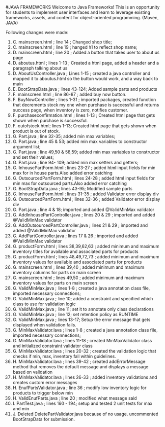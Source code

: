 #JAVA FRAMEWORKS
Welcome to Java Frameworks! This is an opportunity for students to implement user interfaces and learn to leverage existing frameworks, assets, and content for object-oriented programming. (Maven, JAVA)


Following changes were made:
1. C. mainscreen.html ; line 14 ;  Changed shop title;
2. C. mainscreen.html ; line 19 ;  hanged h1 to reflect shop name;
3. D. mainscreen.html ; line 20 ;  Added a button that takes user to about us page
4. D. aboutus.html ; lines 1-13 ;  Created a html page, added a header and a paragraph talking about us
5. D. AboutUsController.java ; Lines 1-15 ; created a java controller and mapped it to aboutus.html so the button would work, and a way back to main
6. E. BootStrapData.java ; lines 43-124; Added sample parts and products
7. F. mainscreen.html ; line 86-87 ; added buy now button.
8. F. BuyNowController ; lines 1-31 ; imported packages, created function that decrements stock my one when purchase is successful and returns success page, when inventory is zero, notifies customer.
9. F. purchaseconfirmation.html ; lines 1-13 ; Created html page that gets shown when purchase is successful.
10. F. outofstock.html; lines 1-13; Created html page that gets shown when product is out of stock.
11. G. Part.java ; line 32-35; added min max variables;
12. G. Part.java ; line 45 & 53; added min max variables to constructor argument list;
13. G. Part.java ; line 49,50 & 58,59; added min max variables to constructor and set their values; 
14. G. Part.java ; line 94- 109; added min max setters and getters;
15. G. InhousePartForm.html ; lines 23-27 ; added html input fields for min max for in house parts.Also added error catching 
16. G. OutsourcedPartForm.html ; lines 24-28 ; added html input fields for min max for outsourced parts.Also added error catching
17. G. BootStrapData.java ; lines 43-95; Modified sample parts 
18. G. InhousePartForm.html ; lines 31-35 ; added Validator error display div
19. G. OutsourcedPartForm.html ; lines 32-36 ; added Validator error display div
20. G. Part.java ; line 4 & 18; imported and added @ValidMinMax validator
21. G. AddInhousePartController.java ; lines 20 & 29 ; imported and added @ValidMinMax validator
22. G. AddOutsourcedPartController.java ; lines 21 & 29 ; imported and added @ValidMinMax validator
23. G. AddPartController.java ; lines 17 & 26 ; imported and added @ValidMinMax validator
24. G. productForm.html ; lines 38,39,62,63 ; added minimum and maximum inventory titles for available and associated parts for products
25. G. productForm.html ; lines 48,49,72,73 ; added minimum and maximum inventory values for available and associated parts for products
26. G. mainscreen.html ; lines 39,40 ; added minimum and maximum inventory columns for parts on main screen
27. G. mainscreen.html ; lines 49,50 ; added minimum and maximum inventory values for parts on main screen
28. G. ValidMinMax.java ; lines 1-8 ; created a java annotation class file, imported necessary connections;
29. G. ValidMinMax.java ; line 10; added a constraint and specified which class to use for validation logic
30. G. ValidMinMax.java ; line 11;  set it to annotate only class declarations
31. G. ValidMinMax.java ; line 12; set retention policy as RUNTIME
32. G. ValidMinMax.java ; lines 13-17;  Setup the error message that gets displayed when validation fails.
33. G. MinMaxValidator.lava ; lines 1-8 ; created a java annotation class file, imported necessary connections;
34. G. MinMaxValidator.lava ; lines 11-18 ; created MinMaxValidator class and initialized constraint validator class
35. G. MinMaxValidator.lava ; lines 20-32 ; created the validation logic that checks if min, max, inventory fall within guidelines.
36. H. MinMaxValidator.lava ; lines 39-42 ; created addErrorMessage method that removes the default message and displays a message based on validation
37. H. MinMaxValidator.lava ; lines 26-33 ; added inventory validations and creates custom error messages
38. H. EnufPartsValidator.java ; line 36 ; modify low inventory logic for products to trigger below min
39. H. ValidEnufParts.java ; line 20 ; modified what message said
40. I. PartTest.java ; lines 160 - 194; setup and tested 2 unit tests for max and min
41. J. Deleted DeletePartValidator.java because of no usage. uncommented BootStrapData for submission.
